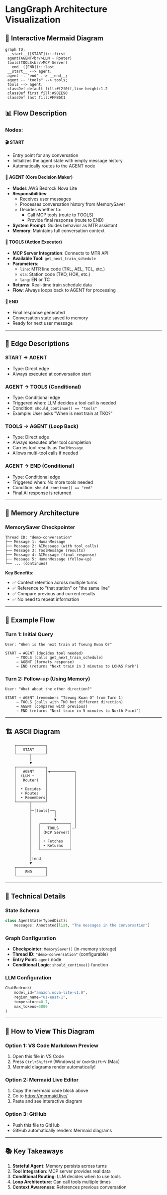 # LangGraph Architecture Visualization

## 🔄 Interactive Mermaid Diagram

```mermaid
graph TD;
 __start__([START]):::first
 agent(AGENT<br/>LLM + Router)
 tools(TOOLS<br/>MCP Server)
 __end__([END]):::last
 __start__ --> agent;
 agent -. "end" .-> __end__;
 agent -- "tools" --> tools;
 tools --> agent;
 classDef default fill:#f2f0ff,line-height:1.2
 classDef first fill:#90EE90
 classDef last fill:#FFB6C1
```

## 📊 Flow Description

### **Nodes:**

#### 🎬 **START**

- Entry point for any conversation
- Initializes the agent state with empty message history
- Automatically routes to the AGENT node

#### 🤖 **AGENT** (Core Decision Maker)

- **Model**: AWS Bedrock Nova Lite
- **Responsibilities**:
  - Receives user messages
  - Processes conversation history from MemorySaver
  - Decides whether to:
    - Call MCP tools (route to TOOLS)
    - Provide final response (route to END)
- **System Prompt**: Guides behavior as MTR assistant
- **Memory**: Maintains full conversation context

#### 🔧 **TOOLS** (Action Executor)

- **MCP Server Integration**: Connects to MTR API
- **Available Tool**: `get_next_train_schedule`
- **Parameters**:
  - `line`: MTR line code (TKL, AEL, TCL, etc.)
  - `sta`: Station code (TKO, HOK, etc.)
  - `lang`: EN or TC
- **Returns**: Real-time train schedule data
- **Flow**: Always loops back to AGENT for processing

#### 🏁 **END**

- Final response generated
- Conversation state saved to memory
- Ready for next user message

---

## 🔀 Edge Descriptions

### **START → AGENT**

- Type: Direct edge
- Always executed at conversation start

### **AGENT → TOOLS** (Conditional)

- Type: Conditional edge
- Triggered when: LLM decides a tool call is needed
- Condition: `should_continue() == "tools"`
- Example: User asks "When is next train at TKO?"

### **TOOLS → AGENT** (Loop Back)

- Type: Direct edge
- Always executed after tool completion
- Carries tool results as `ToolMessage`
- Allows multi-tool calls if needed

### **AGENT → END** (Conditional)

- Type: Conditional edge
- Triggered when: No more tools needed
- Condition: `should_continue() == "end"`
- Final AI response is returned

---

## 💾 Memory Architecture

### **MemorySaver Checkpointer**

```
Thread ID: "demo-conversation"
├── Message 1: HumanMessage
├── Message 2: AIMessage (with tool_calls)
├── Message 3: ToolMessage (results)
├── Message 4: AIMessage (final response)
├── Message 5: HumanMessage (follow-up)
└── ... (continues)
```

**Key Benefits**:

- ✅ Context retention across multiple turns
- ✅ Reference to "that station" or "the same line"
- ✅ Compare previous and current results
- ✅ No need to repeat information

---

## 🎯 Example Flow

### **Turn 1: Initial Query**

```
User: "When is the next train at Tseung Kwan O?"

START → AGENT (decides tool needed)
     → TOOLS (calls get_next_train_schedule)
     → AGENT (formats response)
     → END (returns "Next train in 3 minutes to LOHAS Park")
```

### **Turn 2: Follow-up (Using Memory)**

```
User: "What about the other direction?"

START → AGENT (remembers "Tseung Kwan O" from Turn 1)
     → TOOLS (calls with TKO but different direction)
     → AGENT (compares with previous)
     → END (returns "Next train in 5 minutes to North Point")
```

---

## 🏗️ ASCII Diagram

```
    ┌─────────────┐
    │   START     │
    └──────┬──────┘
           │
           ▼
    ┌─────────────┐
    │   AGENT     │◄───────────┐
    │  (LLM +     │            │
    │   Router)   │            │
    │             │            │
    │  • Decides  │            │
    │  • Routes   │            │
    │  • Remembers│            │
    └──────┬──────┘            │
           │                   │
           ├─[tools]──┐        │
           │          │        │
           │          ▼        │
           │   ┌─────────────┐ │
           │   │   TOOLS     │─┘
           │   │ (MCP Server)│
           │   │             │
           │   │ • Fetches   │
           │   │ • Returns   │
           │   └─────────────┘
           │
           │[end]
           ▼
    ┌─────────────┐
    │    END      │
    └─────────────┘
```

---

## 🧠 Technical Details

### **State Schema**

```python
class AgentState(TypedDict):
    messages: Annotated[list, "The messages in the conversation"]
```

### **Graph Configuration**

- **Checkpointer**: `MemorySaver()` (in-memory storage)
- **Thread ID**: `"demo-conversation"` (configurable)
- **Entry Point**: `agent` node
- **Conditional Logic**: `should_continue()` function

### **LLM Configuration**

```python
ChatBedrock(
    model_id="amazon.nova-lite-v1:0",
    region_name="us-east-1",
    temperature=0.7,
    max_tokens=5000
)
```

---

## 🎨 How to View This Diagram

### Option 1: VS Code Markdown Preview

1. Open this file in VS Code
2. Press `Ctrl+Shift+V` (Windows) or `Cmd+Shift+V` (Mac)
3. Mermaid diagrams render automatically!

### Option 2: Mermaid Live Editor

1. Copy the mermaid code block above
2. Go to <https://mermaid.live/>
3. Paste and see interactive diagram

### Option 3: GitHub

- Push this file to GitHub
- GitHub automatically renders Mermaid diagrams

---

## 📚 Key Takeaways

1. **Stateful Agent**: Memory persists across turns
2. **Tool Integration**: MCP server provides real data
3. **Conditional Routing**: LLM decides when to use tools
4. **Loop Architecture**: Can call tools multiple times
5. **Context Awareness**: References previous conversation
